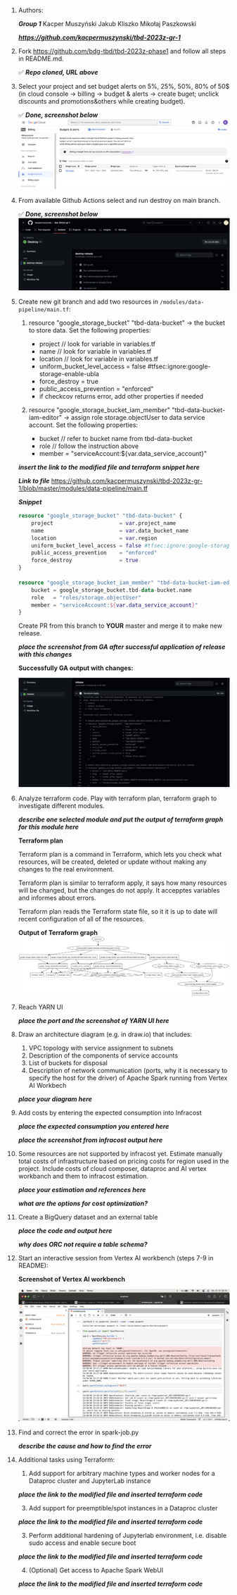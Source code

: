 1. Authors:

   ***Group 1***
   Kacper Muszyński
   Jakub Kliszko
   Mikołaj Paszkowski

   ***https://github.com/kacpermuszynski/tbd-2023z-gr-1***
   
2. Fork https://github.com/bdg-tbd/tbd-2023z-phase1 and follow all steps in README.md.

   :white_check_mark:
    ***Repo cloned, URL above***

3. Select your project and set budget alerts on 5%, 25%, 50%, 80% of 50$ (in cloud console -> billing -> budget & alerts -> create buget; unclick discounts and promotions&others while creating budget).

   :white_check_mark:
    ***Done, screenshot below***
  ![img.png](doc/figures/buget-and-alerts.png)

4. From available Github Actions select and run destroy on main branch.

   :white_check_mark:
    ***Done, screenshot below***
  ![img.png](doc/figures/ga-destroy.png)

5. Create new git branch and add two resources in ```/modules/data-pipeline/main.tf```:
    1. resource "google_storage_bucket" "tbd-data-bucket" -> the bucket to store data. Set the following properties:
        * project  // look for variable in variables.tf
        * name  // look for variable in variables.tf
        * location // look for variable in variables.tf
        * uniform_bucket_level_access = false #tfsec:ignore:google-storage-enable-ubla
        * force_destroy               = true
        * public_access_prevention    = "enforced"
        * if checkcov returns error, add other properties if needed
       
    2. resource "google_storage_bucket_iam_member" "tbd-data-bucket-iam-editor" -> assign role storage.objectUser to data service account. Set the following properties:
        * bucket // refer to bucket name from tbd-data-bucket
        * role   // follow the instruction above
        * member = "serviceAccount:${var.data_service_account}"

    ***insert the link to the modified file and terraform snippet here***

    ***Link to file*** https://github.com/kacpermuszynski/tbd-2023z-gr-1/blob/master/modules/data-pipeline/main.tf

    ***Snippet***
    ```terraform
    resource "google_storage_bucket" "tbd-data-bucket" {
        project                     = var.project_name
        name                        = var.data_bucket_name
        location                    = var.region
        uniform_bucket_level_access = false #tfsec:ignore:google-storage-enable-ubla
        public_access_prevention    = "enforced"
        force_destroy               = true
    }

    resource "google_storage_bucket_iam_member" "tbd-data-bucket-iam-editor" {
        bucket = google_storage_bucket.tbd-data-bucket.name
        role   = "roles/storage.objectUser"
        member = "serviceAccount:${var.data_service_account}"
    }
    ```

    Create PR from this branch to **YOUR** master and merge it to make new release. 
    
    ***place the screenshot from GA after successful application of release with this changes***

    **Successfully GA output with changes:**

    ![img.png](doc/figures/bucket-success-ga.png)

6. Analyze terraform code. Play with terraform plan, terraform graph to investigate different modules.

    ***describe one selected module and put the output of terraform graph for this module here***

    **Terraform plan**

    Terraform plan is a command in Terraform, which lets you check what resources, will be created, deleted or update without making any changes to the real environment.

    Terraform plan is similar to terraform apply, it says how many resources will be changed, but the changes do not apply. It accepptes variables and informes about errors.

    Terraform plan reads the Terraform state file, so it it is up to date will recent configuration of all of the resources.

    **Output of Terraform graph**
    ![img.png](doc/figures/graph.png)
   
7. Reach YARN UI
   
   ***place the port and the screenshot of YARN UI here***
   
8. Draw an architecture diagram (e.g. in draw.io) that includes:
    1. VPC topology with service assignment to subnets
    2. Description of the components of service accounts
    3. List of buckets for disposal
    4. Description of network communication (ports, why it is necessary to specify the host for the driver) of Apache Spark running from Vertex AI Workbech
  
    ***place your diagram here***

9. Add costs by entering the expected consumption into Infracost

   ***place the expected consumption you entered here***

   ***place the screenshot from infracost output here***

10. Some resources are not supported by infracost yet. Estimate manually total costs of infrastructure based on pricing costs for region used in the project. Include costs of cloud composer, dataproc and AI vertex workbanch and them to infracost estimation.

    ***place your estimation and references here***

    ***what are the options for cost optimization?***
    
12. Create a BigQuery dataset and an external table
    
    ***place the code and output here***
   
    ***why does ORC not require a table schema?***
  
13. Start an interactive session from Vertex AI workbench (steps 7-9 in README):

    **Screenshot of Vertex AI workbench**

    ![img.png](doc/figures/vertex-hello-world.png)
   
14. Find and correct the error in spark-job.py

    ***describe the cause and how to find the error***

15. Additional tasks using Terraform:

    1. Add support for arbitrary machine types and worker nodes for a Dataproc cluster and JupyterLab instance

    ***place the link to the modified file and inserted terraform code***
    
    3. Add support for preemptible/spot instances in a Dataproc cluster

    ***place the link to the modified file and inserted terraform code***
    
    3. Perform additional hardening of Jupyterlab environment, i.e. disable sudo access and enable secure boot
    
    ***place the link to the modified file and inserted terraform code***

    4. (Optional) Get access to Apache Spark WebUI

    ***place the link to the modified file and inserted terraform code***

